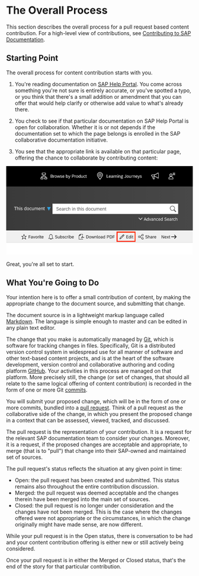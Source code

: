 # The Overall Process

This section describes the overall process for a pull request based content contribution. For a high-level view of contributions, see [Contributing to SAP Documentation](../contributing.md).

## Starting Point

The overall process for content contribution starts with you.

1. You're reading documentation on [SAP Help Portal](http://help.sap.com). You come across something you're not sure is entirely accurate, or you've spotted a typo, or you think that there's a small addition or amendment that you can offer that would help clarify or otherwise add value to what's already there.

2. You check to see if that particular documentation on SAP Help Portal is open for collaboration. Whether it is or not depends if the documentation set to which the page belongs is enrolled in the SAP collaborative documentation initiative.

3. You see that the appropriate link is available on that particular page, offering the chance to collaborate by contributing content:

![Content contribution link](../assets/content-contribution-link.png)

Great, you're all set to start.

## What You're Going to Do

Your intention here is to offer a small contribution of content, by making the appropriate change to the document source, and submitting that change.

The document source is in a lightweight markup language called [Markdown][markdown]. The language is simple enough to master and can be edited in any plain text editor.

The change that you make is automatically managed by [Git][git], which is software for tracking changes in files. Specifically, Git is a distributed version control system in widespread use for all manner of software and other text-based content projects, and is at the heart of the software development, version control and collaborative authoring and coding platform [GitHub][github]. Your activities in this process are managed on that platform. More precisely still, the change (or set of changes, that should all relate to the same logical offering of content contribution) is recorded in the form of one or more Git [commits][commit].

You will submit your proposed change, which will be in the form of one or more commits, bundled into a [pull request][github-pull-request]. Think of a pull request as the collaborative side of the change, in which you present the proposed change in a context that can be assessed, viewed, tracked, and discussed.

The pull request is the representation of your contribution.  It is a request for the relevant SAP documentation team to consider your changes. Moreover, it is a request, if the proposed changes are acceptable and appropriate, to merge (that is to "pull") that change into their SAP-owned and maintained set of sources.

The pull request's status reflects the situation at any given point in time:

- Open: the pull request has been created and submitted. This status remains also throughout the entire contribution discussion.
- Merged: the pull request was deemed acceptable and the changes therein have been merged into the main set of sources.
- Closed: the pull request is no longer under consideration and the changes have not been merged. This is the case where the changes offered were not appropriate or the circumstances, in which the change originally might have made sense, are now different.

While your pull request is in the Open status, there is conversation to be had and your content contribution offering is either new or still actively being considered.

Once your pull request is in either the Merged or Closed status, that's the end of the story for that particular contribution.










[sap-help-portal]: https://help.sap.com
[markdown]: https://en.wikipedia.org/wiki/Markdown
[git]: https://en.wikipedia.org/wiki/Git
[github]: https://github.com
[commit]: https://en.wikipedia.org/wiki/Commit_(version_control)
[github-pull-request]: https://docs.github.com/en/github/collaborating-with-issues-and-pull-requests/about-pull-requests
